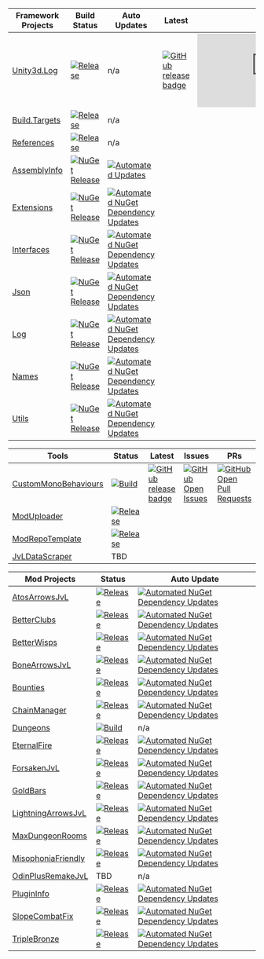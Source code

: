 | Framework Projects | Build Status | Auto Updates | Latest | Issues | PRs |
| ------------- | ------------- | ------------- | ------------- | ------------- | ------------- |
| [Unity3d.Log](https://github.com/Digitalroot-Valheim/Digitalroot.Unity3d.Log) | [![Release](https://github.com/Digitalroot-Valheim/Digitalroot.Unity3d.Log/actions/workflows/release.yml/badge.svg?branch=main)](https://github.com/Digitalroot-Valheim/Digitalroot.Unity3d.Log/actions/workflows/release.yml) | n/a | [![GitHub release badge](https://badgen.net/github/release/Digitalroot-Valheim/Digitalroot.Unity3d.Log/stable)](https://github.com/Digitalroot-Valheim/Digitalroot.Unity3d.Log/releases/latest) | [![GitHub Open Issues](https://badgen.net/github/open-issues/Digitalroot-Valheim/Digitalroot.Unity3d.Log)](https://github.com/Digitalroot-Valheim/Digitalroot.Unity3d.Log/issues) | [![GitHub Open Pull Requests](https://badgen.net/github/open-prs/Digitalroot-Valheim/Digitalroot.Unity3d.Log)](https://github.com/Digitalroot-Valheim/Digitalroot.Unity3d.Log/pulls) |
| [Build.Targets](https://github.com/Digitalroot-Valheim/Digitalroot.Valheim.Build.Targets) | [![Release](https://github.com/Digitalroot-Valheim/Digitalroot.Valheim.Build.Targets/actions/workflows/release.yml/badge.svg?branch=main)](https://github.com/Digitalroot-Valheim/Digitalroot.Valheim.Build.Targets/actions/workflows/release.yml) | n/a |
| [References](https://github.com/Digitalroot-Valheim/Digitalroot.Valheim.References) | [![Release](https://github.com/Digitalroot-Valheim/Digitalroot.Valheim.References/actions/workflows/release.yml/badge.svg?branch=main)](https://github.com/Digitalroot-Valheim/Digitalroot.Valheim.References/actions/workflows/release.yml) | n/a |
| [AssemblyInfo](https://github.com/Digitalroot-Valheim/Digitalroot.Valheim.Common.AssemblyInfo) | [![NuGet Release](https://github.com/Digitalroot-Valheim/Digitalroot.Valheim.Common.AssemblyInfo/actions/workflows/nuget.release.yml/badge.svg?branch=main)](https://github.com/Digitalroot-Valheim/Digitalroot.Valheim.Common.AssemblyInfo/actions/workflows/nuget.release.yml) | [![Automated Updates](https://github.com/Digitalroot-Valheim/Digitalroot.Valheim.Common.AssemblyInfo/actions/workflows/nuget.autoupdate.yml/badge.svg)](https://github.com/Digitalroot-Valheim/Digitalroot.Valheim.Common.AssemblyInfo/actions/workflows/nuget.autoupdate.yml) |
| [Extensions](https://github.com/Digitalroot-Valheim/Digitalroot.Valheim.Common.Extensions) | [![NuGet Release](https://github.com/Digitalroot-Valheim/Digitalroot.Valheim.Common.Extensions/actions/workflows/nuget.release.yml/badge.svg?branch=main)](https://github.com/Digitalroot-Valheim/Digitalroot.Valheim.Common.Extensions/actions/workflows/nuget.release.yml) | [![Automated NuGet Dependency Updates](https://github.com/Digitalroot-Valheim/Digitalroot.Valheim.Common.Extensions/actions/workflows/nuget.autoupdate.yml/badge.svg)](https://github.com/Digitalroot-Valheim/Digitalroot.Valheim.Common.Extensions/actions/workflows/nuget.autoupdate.yml) |
| [Interfaces](https://github.com/Digitalroot-Valheim/Digitalroot.Valheim.Common.Interfaces) | [![NuGet Release](https://github.com/Digitalroot-Valheim/Digitalroot.Valheim.Common.Interfaces/actions/workflows/nuget.release.yml/badge.svg?branch=main)](https://github.com/Digitalroot-Valheim/Digitalroot.Valheim.Common.Interfaces/actions/workflows/nuget.release.yml) | [![Automated NuGet Dependency Updates](https://github.com/Digitalroot-Valheim/Digitalroot.Valheim.Common.Interfaces/actions/workflows/nuget.autoupdate.yml/badge.svg)](https://github.com/Digitalroot-Valheim/Digitalroot.Valheim.Common.Interfaces/actions/workflows/nuget.autoupdate.yml) |
| [Json](https://github.com/Digitalroot-Valheim/Digitalroot.Valheim.Common.Json) | [![NuGet Release](https://github.com/Digitalroot-Valheim/Digitalroot.Valheim.Common.Json/actions/workflows/nuget.release.yml/badge.svg?branch=main)](https://github.com/Digitalroot-Valheim/Digitalroot.Valheim.Common.Json/actions/workflows/nuget.release.yml) | [![Automated NuGet Dependency Updates](https://github.com/Digitalroot-Valheim/Digitalroot.Valheim.Common.Json/actions/workflows/nuget.autoupdate.yml/badge.svg)](https://github.com/Digitalroot-Valheim/Digitalroot.Valheim.Common.Json/actions/workflows/nuget.autoupdate.yml) |
| [Log](https://github.com/Digitalroot-Valheim/Digitalroot.Valheim.Common.Log) | [![NuGet Release](https://github.com/Digitalroot-Valheim/Digitalroot.Valheim.Common.Log/actions/workflows/nuget.release.yml/badge.svg?branch=main)](https://github.com/Digitalroot-Valheim/Digitalroot.Valheim.Common.Log/actions/workflows/nuget.release.yml) | [![Automated NuGet Dependency Updates](https://github.com/Digitalroot-Valheim/Digitalroot.Valheim.Common.Log/actions/workflows/nuget.autoupdate.yml/badge.svg)](https://github.com/Digitalroot-Valheim/Digitalroot.Valheim.Common.Log/actions/workflows/nuget.autoupdate.yml) |
| [Names](https://github.com/Digitalroot-Valheim/Digitalroot.Valheim.Common.Names) | [![NuGet Release](https://github.com/Digitalroot-Valheim/Digitalroot.Valheim.Common.Names/actions/workflows/nuget.release.yml/badge.svg?branch=main)](https://github.com/Digitalroot-Valheim/Digitalroot.Valheim.Common.Names/actions/workflows/nuget.release.yml) | [![Automated NuGet Dependency Updates](https://github.com/Digitalroot-Valheim/Digitalroot.Valheim.Common.Names/actions/workflows/nuget.autoupdate.yml/badge.svg)](https://github.com/Digitalroot-Valheim/Digitalroot.Valheim.Common.Names/actions/workflows/nuget.autoupdate.yml) |
| [Utils](https://github.com/Digitalroot-Valheim/Digitalroot.Valheim.Common.Utils) | [![NuGet Release](https://github.com/Digitalroot-Valheim/Digitalroot.Valheim.Common.Utils/actions/workflows/nuget.release.yml/badge.svg?branch=main)](https://github.com/Digitalroot-Valheim/Digitalroot.Valheim.Common.Utils/actions/workflows/nuget.release.yml) | [![Automated NuGet Dependency Updates](https://github.com/Digitalroot-Valheim/Digitalroot.Valheim.Common.Utils/actions/workflows/nuget.autoupdate.yml/badge.svg)](https://github.com/Digitalroot-Valheim/Digitalroot.Valheim.Common.Utils/actions/workflows/nuget.autoupdate.yml) |

| Tools | Status | Latest | Issues | PRs |
| ------------- | ------------- | ------------- | ------------- | ------------- |
| [CustomMonoBehaviours](https://github.com/Digitalroot-Valheim/Digitalroot.CustomMonoBehaviours) | [![Build](https://github.com/Digitalroot-Valheim/Digitalroot.CustomMonoBehaviours/actions/workflows/builder.yml/badge.svg)](https://github.com/Digitalroot-Valheim/Digitalroot.CustomMonoBehaviours/actions/workflows/builder.yml) | [![GitHub release badge](https://badgen.net/github/release/Digitalroot-Valheim/Digitalroot.CustomMonoBehaviours/stable)](https://github.com/Digitalroot-Valheim/Digitalroot.CustomMonoBehaviours/releases/latest) | [![GitHub Open Issues](https://badgen.net/github/open-issues/Digitalroot-Valheim/Digitalroot.CustomMonoBehaviours)](https://github.com/Digitalroot-Valheim/Digitalroot.CustomMonoBehaviours/issues) | [![GitHub Open Pull Requests](https://badgen.net/github/open-prs/Digitalroot-Valheim/Digitalroot.CustomMonoBehaviours)](https://github.com/Digitalroot-Valheim/Digitalroot.CustomMonoBehaviours/pulls) |
| [ModUploader](https://github.com/Digitalroot-Valheim/Digitalroot.ModUploader) | [![Release](https://github.com/Digitalroot-Valheim/Digitalroot.ModUploader/actions/workflows/release.yml/badge.svg)](https://github.com/Digitalroot-Valheim/Digitalroot.ModUploader/actions/workflows/release.yml) | 
| [ModRepoTemplate](https://github.com/Digitalroot-Valheim/Digitalroot.Valheim.ModRepoTemplate) | [![Release](https://github.com/Digitalroot-Valheim/Digitalroot.Valheim.ModRepoTemplate/actions/workflows/release.yml/badge.svg)](https://github.com/Digitalroot-Valheim/Digitalroot.Valheim.ModRepoTemplate/actions/workflows/release.yml) |
| [JvLDataScraper](https://github.com/Digitalroot-Valheim/JVLDataScraper) | TBD |

| Mod Projects | Status | Auto Update | 
| ------------- | ------------- | ------------- |
| [AtosArrowsJvL](https://github.com/Digitalroot-Valheim/Atokal-AtosArrowsJVL) | [![Release](https://github.com/Digitalroot-Valheim/Atokal-AtosArrowsJVL/actions/workflows/nuget.release.yml/badge.svg)](https://github.com/Digitalroot-Valheim/Atokal-AtosArrowsJVL/actions/workflows/nuget.release.yml) | [![Automated NuGet Dependency Updates](https://github.com/Digitalroot-Valheim/Atokal-AtosArrowsJVL/actions/workflows/nuget.autoupdate.yml/badge.svg)](https://github.com/Digitalroot-Valheim/Atokal-AtosArrowsJVL/actions/workflows/nuget.autoupdate.yml) |
| [BetterClubs](https://github.com/Digitalroot-Valheim/Digitalroot.Valheim.BetterClubs) | [![Release](https://github.com/Digitalroot-Valheim/Digitalroot.Valheim.BetterClubs/actions/workflows/release.yml/badge.svg)](https://github.com/Digitalroot-Valheim/Digitalroot.Valheim.BetterClubs/actions/workflows/release.yml) | [![Automated NuGet Dependency Updates](https://github.com/Digitalroot-Valheim/Digitalroot.Valheim.BetterClubs/actions/workflows/nuget.autoupdate.yml/badge.svg)](https://github.com/Digitalroot-Valheim/Digitalroot.Valheim.BetterClubs/actions/workflows/nuget.autoupdate.yml) |
| [BetterWisps](https://github.com/Digitalroot-Valheim/Digitalroot.Valheim.BetterWisps) | [![Release](https://github.com/Digitalroot-Valheim/Digitalroot.Valheim.BetterWisps/actions/workflows/release.yml/badge.svg)](https://github.com/Digitalroot-Valheim/Digitalroot.Valheim.BetterWisps/actions/workflows/release.yml) | [![Automated NuGet Dependency Updates](https://github.com/Digitalroot-Valheim/Digitalroot.Valheim.BetterWisps/actions/workflows/nuget.autoupdate.yml/badge.svg)](https://github.com/Digitalroot-Valheim/Digitalroot.Valheim.BetterWisps/actions/workflows/nuget.autoupdate.yml) |
| [BoneArrowsJvL](https://github.com/Digitalroot-Valheim/Digitalroot.Valheim.BoneArrowsJVL) | [![Release](https://github.com/Digitalroot-Valheim/Digitalroot.Valheim.BoneArrowsJVL/actions/workflows/release.yml/badge.svg)](https://github.com/Digitalroot-Valheim/Digitalroot.Valheim.BoneArrowsJVL/actions/workflows/release.yml) | [![Automated NuGet Dependency Updates](https://github.com/Digitalroot-Valheim/Digitalroot.Valheim.BoneArrowsJVL/actions/workflows/nuget.autoupdate.yml/badge.svg)](https://github.com/Digitalroot-Valheim/Digitalroot.Valheim.BoneArrowsJVL/actions/workflows/nuget.autoupdate.yml) |
| [Bounties](https://github.com/Digitalroot-Valheim/Digitalroot.Valheim.EpicLoot.Adventure.Bounties) | [![Release](https://github.com/Digitalroot-Valheim/Digitalroot.Valheim.EpicLoot.Adventure.Bounties/actions/workflows/release.yml/badge.svg)](https://github.com/Digitalroot-Valheim/Digitalroot.Valheim.EpicLoot.Adventure.Bounties/actions/workflows/release.yml) | [![Automated NuGet Dependency Updates](https://github.com/Digitalroot-Valheim/Digitalroot.Valheim.EpicLoot.Adventure.Bounties/actions/workflows/nuget.autoupdate.yml/badge.svg)](https://github.com/Digitalroot-Valheim/Digitalroot.Valheim.EpicLoot.Adventure.Bounties/actions/workflows/nuget.autoupdate.yml) |
| [ChainManager](https://github.com/Digitalroot-Valheim/Digitalroot.Valheim.ChainManager) | [![Release](https://github.com/Digitalroot-Valheim/Digitalroot.Valheim.ChainManager/actions/workflows/release.yml/badge.svg)](https://github.com/Digitalroot-Valheim/Digitalroot.Valheim.ChainManager/actions/workflows/release.yml) | [![Automated NuGet Dependency Updates](https://github.com/Digitalroot-Valheim/Digitalroot.Valheim.ChainManager/actions/workflows/nuget.autoupdate.yml/badge.svg)](https://github.com/Digitalroot-Valheim/Digitalroot.Valheim.ChainManager/actions/workflows/nuget.autoupdate.yml) |
| [Dungeons](https://github.com/Digitalroot-Valheim/Digitalroot.Valheim.Dungeons) | [![Build](https://github.com/Digitalroot-Valheim/Digitalroot.Valheim.Dungeons/actions/workflows/builder.yml/badge.svg)](https://github.com/Digitalroot-Valheim/Digitalroot.Valheim.Dungeons/actions/workflows/builder.yml) | n/a |
| [EternalFire](https://github.com/Digitalroot-Valheim/Digitalroot.Valheim.EternalFire) | [![Release](https://github.com/Digitalroot-Valheim/Digitalroot.Valheim.EternalFire/actions/workflows/release.yml/badge.svg)](https://github.com/Digitalroot-Valheim/Digitalroot.Valheim.EternalFire/actions/workflows/release.yml) | [![Automated NuGet Dependency Updates](https://github.com/Digitalroot-Valheim/Digitalroot.Valheim.EternalFire/actions/workflows/nuget.autoupdate.yml/badge.svg)](https://github.com/Digitalroot-Valheim/Digitalroot.Valheim.EternalFire/actions/workflows/nuget.autoupdate.yml) |
| [ForsakenJvL](https://github.com/Digitalroot-Valheim/Digitalroot.Valheim.ForsakenJVL) | [![Release](https://github.com/Digitalroot-Valheim/Digitalroot.Valheim.ForsakenJVL/actions/workflows/release.yml/badge.svg)](https://github.com/Digitalroot-Valheim/Digitalroot.Valheim.ForsakenJVL/actions/workflows/release.yml) | [![Automated NuGet Dependency Updates](https://github.com/Digitalroot-Valheim/Digitalroot.Valheim.ForsakenJVL/actions/workflows/nuget.autoupdate.yml/badge.svg)](https://github.com/Digitalroot-Valheim/Digitalroot.Valheim.ForsakenJVL/actions/workflows/nuget.autoupdate.yml) |
| [GoldBars](https://github.com/Digitalroot-Valheim/Digitalroot.Valheim.GoldBars) | [![Release](https://github.com/Digitalroot-Valheim/Digitalroot.Valheim.GoldBars/actions/workflows/release.yml/badge.svg)](https://github.com/Digitalroot-Valheim/Digitalroot.Valheim.GoldBars/actions/workflows/release.yml) | [![Automated NuGet Dependency Updates](https://github.com/Digitalroot-Valheim/Digitalroot.Valheim.GoldBars/actions/workflows/nuget.autoupdate.yml/badge.svg)](https://github.com/Digitalroot-Valheim/Digitalroot.Valheim.GoldBars/actions/workflows/nuget.autoupdate.yml) |
| [LightningArrowsJvL](https://github.com/Digitalroot-Valheim/Digitalroot.Valheim.LightningArrowsJVL) | [![Release](https://github.com/Digitalroot-Valheim/Digitalroot.Valheim.LightningArrowsJVL/actions/workflows/release.yml/badge.svg)](https://github.com/Digitalroot-Valheim/Digitalroot.Valheim.LightningArrowsJVL/actions/workflows/release.yml) | [![Automated NuGet Dependency Updates](https://github.com/Digitalroot-Valheim/Digitalroot.Valheim.LightningArrowsJVL/actions/workflows/nuget.autoupdate.yml/badge.svg)](https://github.com/Digitalroot-Valheim/Digitalroot.Valheim.LightningArrowsJVL/actions/workflows/nuget.autoupdate.yml) |
| [MaxDungeonRooms](https://github.com/Digitalroot-Valheim/Digitalroot.Valheim.MaxDungeonRooms) | [![Release](https://github.com/Digitalroot-Valheim/Digitalroot.Valheim.MaxDungeonRooms/actions/workflows/release.yml/badge.svg)](https://github.com/Digitalroot-Valheim/Digitalroot.Valheim.MaxDungeonRooms/actions/workflows/release.yml) | [![Automated NuGet Dependency Updates](https://github.com/Digitalroot-Valheim/Digitalroot.Valheim.MaxDungeonRooms/actions/workflows/nuget.autoupdate.yml/badge.svg)](https://github.com/Digitalroot-Valheim/Digitalroot.Valheim.MaxDungeonRooms/actions/workflows/nuget.autoupdate.yml) |
| [MisophoniaFriendly](https://github.com/Digitalroot-Valheim/Digitalroot.Valheim.MisophoniaFriendly) | [![Release](https://github.com/Digitalroot-Valheim/Digitalroot.Valheim.MisophoniaFriendly/actions/workflows/release.yml/badge.svg)](https://github.com/Digitalroot-Valheim/Digitalroot.Valheim.MisophoniaFriendly/actions/workflows/release.yml) | [![Automated NuGet Dependency Updates](https://github.com/Digitalroot-Valheim/Digitalroot.Valheim.MisophoniaFriendly/actions/workflows/nuget.autoupdate.yml/badge.svg)](https://github.com/Digitalroot-Valheim/Digitalroot.Valheim.MisophoniaFriendly/actions/workflows/nuget.autoupdate.yml) |
| [OdinPlusRemakeJvL](https://github.com/Digitalroot-Valheim/OdinPlusRemakeJVL) | TBD | n/a |
| [PluginInfo](https://github.com/Digitalroot-Valheim/Digitalroot.Valheim.PluginInfo) | [![Release](https://github.com/Digitalroot-Valheim/Digitalroot.Valheim.PluginInfo/actions/workflows/nuget.release.yml/badge.svg)](https://github.com/Digitalroot-Valheim/Digitalroot.Valheim.PluginInfo/actions/workflows/nuget.release.yml) | [![Automated NuGet Dependency Updates](https://github.com/Digitalroot-Valheim/Digitalroot.Valheim.PluginInfo/actions/workflows/nuget.autoupdate.yml/badge.svg)](https://github.com/Digitalroot-Valheim/Digitalroot.Valheim.PluginInfo/actions/workflows/nuget.autoupdate.yml) |
| [SlopeCombatFix](https://github.com/Digitalroot-Valheim/Digitalroot.Valheim.SlopeCombatFix) | [![Release](https://github.com/Digitalroot-Valheim/Digitalroot.Valheim.SlopeCombatFix/actions/workflows/release.yml/badge.svg)](https://github.com/Digitalroot-Valheim/Digitalroot.Valheim.SlopeCombatFix/actions/workflows/release.yml) | [![Automated NuGet Dependency Updates](https://github.com/Digitalroot-Valheim/Digitalroot.Valheim.SlopeCombatFix/actions/workflows/nuget.autoupdate.yml/badge.svg)](https://github.com/Digitalroot-Valheim/Digitalroot.Valheim.SlopeCombatFix/actions/workflows/nuget.autoupdate.yml) |
| [TripleBronze](https://github.com/Digitalroot-Valheim/KaceCottam-TripleBronze) | [![Release](https://github.com/Digitalroot-Valheim/KaceCottam-TripleBronze/actions/workflows/release.yml/badge.svg)](https://github.com/Digitalroot-Valheim/KaceCottam-TripleBronze/actions/workflows/release.yml) | [![Automated NuGet Dependency Updates](https://github.com/Digitalroot-Valheim/KaceCottam-TripleBronze/actions/workflows/nuget.autoupdate.yml/badge.svg)](https://github.com/Digitalroot-Valheim/KaceCottam-TripleBronze/actions/workflows/nuget.autoupdate.yml) |

